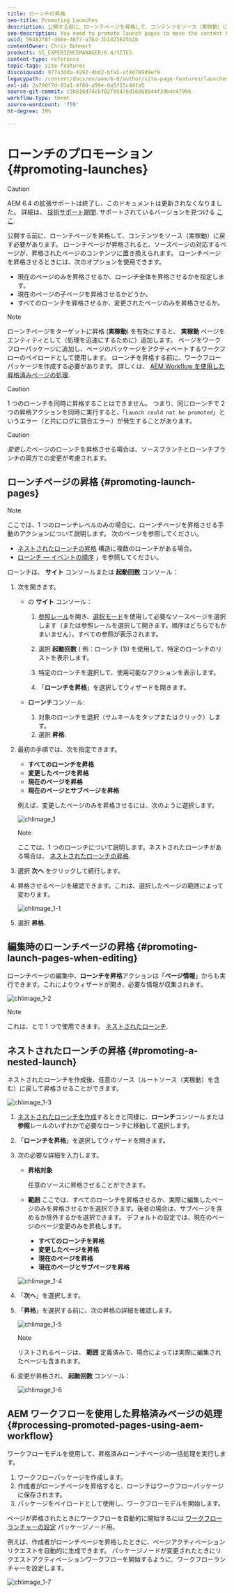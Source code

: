 ```yaml
---
title: ローンチの昇格
seo-title: Promoting Launches
description: 公開する前に、ローンチページを昇格して、コンテンツをソース（実稼動）に戻す必要があります。
seo-description: You need to promote launch pages to move the content back into the source (production) before publishing.
uuid: 56483f8f-d66e-4677-a7bd-3b1425625b2b
contentOwner: Chris Bohnert
products: SG_EXPERIENCEMANAGER/6.4/SITES
content-type: reference
topic-tags: site-features
discoiquuid: 977a3dda-4292-4bd2-bfa5-af4d789d9ef9
legacypath: /content/docs/en/aem/6-0/author/site-page-features/launches
exl-id: 2a790f7d-03a1-4f60-a59e-0a5f15c44fa5
source-git-commit: c5b816d74c6f02f85476d16868844f39b4c47996
workflow-type: tm+mt
source-wordcount: '759'
ht-degree: 39%

---
```


# ローンチのプロモーション{#promoting-launches}

>[!CAUTION]
>
>AEM 6.4 の拡張サポートは終了し、このドキュメントは更新されなくなりました。 詳細は、 [技術サポート期間](https://helpx.adobe.com/jp/support/programs/eol-matrix.html). サポートされているバージョンを見つける [ここ](https://experienceleague.adobe.com/docs/?lang=ja).

公開する前に、ローンチページを昇格して、コンテンツをソース（実稼動）に戻す必要があります。 ローンチページが昇格されると、ソースページの対応するページが、昇格されたページのコンテンツに置き換えられます。 ローンチページを昇格させるときには、次のオプションを使用できます。

* 現在のページのみを昇格させるか、ローンチ全体を昇格させるかを指定します。
* 現在のページの子ページを昇格させるかどうか。
* すべてのローンチを昇格させるか、変更されたページのみを昇格させるか。

>[!NOTE]
>
>ローンチページをターゲットに昇格 (**実稼動**) を有効にすると、 **実稼動** ページをエンティティとして（処理を迅速にするために）追加します。 ページをワークフローパッケージに追加し、ページのパッケージをアクティベートするワークフローのペイロードとして使用します。 ローンチを昇格する前に、ワークフローパッケージを作成する必要があります。 詳しくは、 [AEM Workflow を使用した昇格済みページの処理](#processing-promoted-pages-using-aem-workflow).

>[!CAUTION]
>
>1 つのローンチを同時に昇格することはできません。 つまり、同じローンチで 2 つの昇格アクションを同時に実行すると、「`Launch could not be promoted`」というエラー（と共にログに競合エラー）が発生することがあります。

>[!CAUTION]
>
>*変更した*&#x200B;ページのローンチを昇格させる場合は、ソースブランチとローンチブランチの両方での変更が考慮されます。

## ローンチページの昇格 {#promoting-launch-pages}

>[!NOTE]
>
>ここでは、1 つのローンチレベルのみの場合に、ローンチページを昇格させる手動のアクションについて説明します。 次のページを参照してください。
>
>* [ネストされたローンチの昇格](#promoting-a-nested-launch) 構造に複数のローンチがある場合。
>* [ローンチ — イベントの順序](/help/sites-authoring/launches.md#launches-the-order-of-events) 」を参照してください。
>


ローンチは、 **サイト** コンソールまたは **起動回数** コンソール：

1. 次を開きます。

   * の **サイト** コンソール：

      1. [参照レール](/help/sites-authoring/author-environment-tools.md#references)を開き、[選択モード](/help/sites-authoring/basic-handling.md)を使用して必要なソースページを選択します（または参照レールを選択して開きます。順序はどちらでもかまいません）。すべての参照が表示されます。

      1. 選択 **起動回数** ( 例：ローンチ (1)) を使用して、特定のローンチのリストを表示します。
      1. 特定のローンチを選択して、使用可能なアクションを表示します。
      1. 「**ローンチを昇格**」を選択してウィザードを開きます。
   * **ローンチ**&#x200B;コンソール:

      1. 対象のローンチを選択（サムネールをタップまたはクリック）します。
      1. 選択 **昇格**.


1. 最初の手順では、次を指定できます。

   * **すべてのローンチを昇格**
   * **変更したページを昇格**
   * **現在のページを昇格**
   * **現在のページとサブページを昇格**

   例えば、変更したページのみを昇格させるには、次のように選択します。

   ![chlimage_1](assets/chlimage_1.png)

   >[!NOTE]
   >
   >ここでは、1 つのローンチについて説明します。ネストされたローンチがある場合は、 [ネストされたローンチの昇格](#promoting-a-nested-launch).

1. 選択 **次へ** をクリックして続行します。
1. 昇格させるページを確認できます。これは、選択したページの範囲によって変わります。

   ![chlimage_1-1](assets/chlimage_1-1.png)

1. 選択 **昇格**.

## 編集時のローンチページの昇格 {#promoting-launch-pages-when-editing}

ローンチページの編集中、**ローンチを昇格**&#x200B;アクションは「**ページ情報**」からも実行できます。これによりウィザードが開き、必要な情報が収集されます。

![chlimage_1-2](assets/chlimage_1-2.png)

>[!NOTE]
>
>これは、とで 1 つで使用できます。 [ネストされたローンチ](#promoting-a-nested-launch).

## ネストされたローンチの昇格 {#promoting-a-nested-launch}

ネストされたローンチを作成後、任意のソース（ルートソース（実稼動）を含む）に戻して昇格させることができます。

![chlimage_1-3](assets/chlimage_1-3.png)

1. [ネストされたローンチを作成](/help/sites-authoring/launches-creating.md#creating-a-nested-launch)するときと同様に、**ローンチ**&#x200B;コンソールまたは&#x200B;**参照**&#x200B;レールのいずれかで必要なローンチに移動して選択します。
1. 「**ローンチを昇格**」を選択してウィザードを開きます。

1. 次の必要な詳細を入力します。

   * **昇格対象**

      任意のソースに昇格させることができます。

   * **範囲**
ここでは、すべてのローンチを昇格させるか、実際に編集したページのみを昇格させるかを選択できます。後者の場合は、サブページを含めるか除外するかを選択できます。 デフォルトの設定では、現在のページのページ変更のみを昇格します。

      * **すべてのローンチを昇格**
      * **変更したページを昇格**
      * **現在のページを昇格**
      * **現在のページとサブページを昇格**

   ![chlimage_1-4](assets/chlimage_1-4.png)

1. 「**次へ**」を選択します。
1. 「**昇格**」を選択する前に、次の昇格の詳細を確認します。

   ![chlimage_1-5](assets/chlimage_1-5.png)

   >[!NOTE]
   >
   >リストされるページは、 **範囲** 定義済みで、場合によっては実際に編集されたページも含まれます。

1. 変更が昇格され、 **起動回数** コンソール：

   ![chlimage_1-6](assets/chlimage_1-6.png)

## AEM ワークフローを使用した昇格済みページの処理 {#processing-promoted-pages-using-aem-workflow}

ワークフローモデルを使用して、昇格済みローンチページの一括処理を実行します。

1. ワークフローパッケージを作成します。
1. 作成者がローンチページを昇格すると、ローンチはワークフローパッケージに保存されます。
1. パッケージをペイロードとして使用し、ワークフローモデルを開始します。

ページが昇格されたときにワークフローを自動的に開始するには [ワークフローランチャーの設定](/help/sites-administering/workflows-starting.md#workflows-launchers) パッケージノード用。

例えば、作成者がローンチページを昇格したときに、ページアクティベーションリクエストを自動的に生成できます。 パッケージノードが変更されたときにリクエストアクティベーションワークフローを開始するように、ワークフローランチャーを設定します。

![chlimage_1-7](assets/chlimage_1-7.png)
